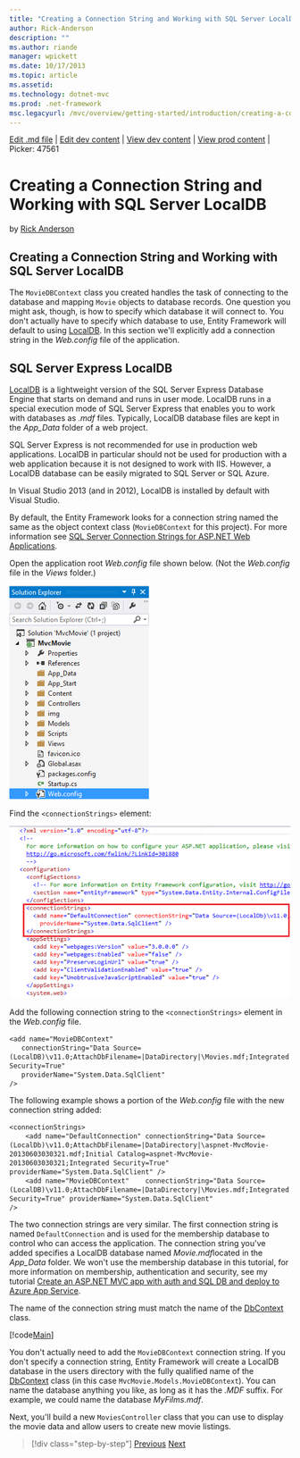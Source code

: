 ```yaml
---
title: "Creating a Connection String and Working with SQL Server LocalDB | Microsoft Docs"
author: Rick-Anderson
description: ""
ms.author: riande
manager: wpickett
ms.date: 10/17/2013
ms.topic: article
ms.assetid: 
ms.technology: dotnet-mvc
ms.prod: .net-framework
msc.legacyurl: /mvc/overview/getting-started/introduction/creating-a-connection-string
---
```

[Edit .md file](C:\Projects\msc\dev\Msc.Www\Web.ASP\App_Data\github\mvc\overview\getting-started\introduction\creating-a-connection-string.md) | [Edit dev content](http://www.aspdev.net/umbraco#/content/content/edit/47542) | [View dev content](http://docs.aspdev.net/tutorials/mvc/overview/getting-started/introduction/creating-a-connection-string.html) | [View prod content](http://www.asp.net/mvc/overview/getting-started/introduction/creating-a-connection-string) | Picker: 47561

Creating a Connection String and Working with SQL Server LocalDB
====================
by [Rick Anderson](https://github.com/Rick-Anderson)

## Creating a Connection String and Working with SQL Server LocalDB

The `MovieDBContext` class you created handles the task of connecting to the database and mapping `Movie` objects to database records. One question you might ask, though, is how to specify which database it will connect to. You don't actually have to specify which database to use, Entity Framework will default to using [LocalDB](https://msdn.microsoft.com/en-us/library/hh510202.aspx). In this section we'll explicitly add a connection string in the *Web.config* file of the application.

## SQL Server Express LocalDB

[LocalDB](https://blogs.msdn.com/b/sqlexpress/archive/2011/07/12/introducing-localdb-a-better-sql-express.aspx) is a lightweight version of the SQL Server Express Database Engine that starts on demand and runs in user mode. LocalDB runs in a special execution mode of SQL Server Express that enables you to work with databases as *.mdf* files. Typically, LocalDB database files are kept in the *App\_Data* folder of a web project.

SQL Server Express is not recommended for use in production web applications. LocalDB in particular should not be used for production with a web application because it is not designed to work with IIS. However, a LocalDB database can be easily migrated to SQL Server or SQL Azure.

In Visual Studio 2013 (and in 2012), LocalDB is installed by default with Visual Studio.

By default, the Entity Framework looks for a connection string named the same as the object context class (`MovieDBContext` for this project). For more information see [SQL Server Connection Strings for ASP.NET Web Applications](https://msdn.microsoft.com/en-us/library/jj653752.aspx).

Open the application root *Web.config* file shown below. (Not the *Web.config* file in the *Views* folder.)

![](creating-a-connection-string/_static/image1.png)

Find the `<connectionStrings>` element:

![](creating-a-connection-string/_static/image2.png)

Add the following connection string to the `<connectionStrings>` element in the *Web.config* file.

    <add name="MovieDBContext" 
       connectionString="Data Source=(LocalDB)\v11.0;AttachDbFilename=|DataDirectory|\Movies.mdf;Integrated Security=True" 
       providerName="System.Data.SqlClient" 
    />

The following example shows a portion of the *Web.config* file with the new connection string added:

    <connectionStrings>
        <add name="DefaultConnection" connectionString="Data Source=(LocalDb)\v11.0;AttachDbFilename=|DataDirectory|\aspnet-MvcMovie-20130603030321.mdf;Initial Catalog=aspnet-MvcMovie-20130603030321;Integrated Security=True" providerName="System.Data.SqlClient" />
        <add name="MovieDBContext"    connectionString="Data Source=(LocalDB)\v11.0;AttachDbFilename=|DataDirectory|\Movies.mdf;Integrated Security=True" providerName="System.Data.SqlClient"
    />

The two connection strings are very similar. The first connection string is named `DefaultConnection` and is used for the membership database to control who can access the application. The connection string you've added specifies a LocalDB database named *Movie.mdf*located in the *App\_Data* folder. We won't use the membership database in this tutorial, for more information on membership, authentication and security, see my tutorial [Create an ASP.NET MVC app with auth and SQL DB and deploy to Azure App Service](https://www.windowsazure.com/en-us/develop/net/tutorials/web-site-with-sql-database/).

The name of the connection string must match the name of the [DbContext](https://msdn.microsoft.com/en-us/library/system.data.entity.dbcontext(v=vs.103).aspx) class.

[!code[Main](creating-a-connection-string/samples/sample1.xml?highlight=15)]

You don't actually need to add the `MovieDBContext` connection string. If you don't specify a connection string, Entity Framework will create a LocalDB database in the users directory with the fully qualified name of the [DbContext](https://msdn.microsoft.com/en-us/library/system.data.entity.dbcontext(v=vs.103).aspx) class (in this case `MvcMovie.Models.MovieDBContext`). You can name the database anything you like, as long as it has the *.MDF* suffix. For example, we could name the database *MyFilms.mdf*.

Next, you'll build a new `MoviesController` class that you can use to display the movie data and allow users to create new movie listings.

>[!div class="step-by-step"] [Previous](adding-a-model.md) [Next](accessing-your-models-data-from-a-controller.md)